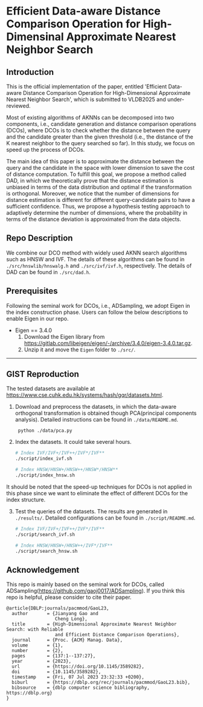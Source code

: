 # Efficient Data-aware Distance Comparison Operation for High-Dimensinal Approximate Nearest Neighbor Search

## Introduction
This is the official implementation of the paper, entitled 'Efficient Data-aware Distance Comparison Operation for High-Dimensional Approximate Nearest Neighbor Search', which is submitted to VLDB2025 and under-reviewed.

Most of existing algorithms of AKNNs can be decomposed into two components, i.e., candidate generation and distance comparison operations (DCOs), where DCOs is to check whether the distance between the query and the candidate greater than the given threshold (i.e., the distance of the K nearest neighbor to the query searched so far). In this study, we focus on speed up the process of DCOs.

The main idea of this paper is to approximate the distance between the query and the candidate in the space with lower dimension to save the cost of distance computation. To fulfill this goal, we propose a method called DAD, in which we theoretically prove that the distance estimation is unbiased in terms of the data distribution and optimal if the transformation is orthogonal. Moreover, we notice that the number of dimensions for distance estimation is different for different query-candidate pairs to have a sufficient confidence. Thus, we propose a hypothesis testing approach to adaptively determine the number of dimensions, where the probability in terms of the distance deviation is approximated from the data objects.

<!-- We note that we have included detailed comments of our core algorithms in 
* `./src/adsampling.h`
* `./src/hnswlib/hnswalg.h`
* `./src/ivf/ivf.h` -->

## Repo Description
We combine our DCO method with widely used AKNN search algorithms such as HNSW and IVF. The details of these algorithms can be found in `./src/hnswlib/hnswalg.h` and `./src/ivf/ivf.h`, respectively. The details of DAD can be found in `./src/dad.h`.

## Prerequisites

Following the seminal work for DCOs, i.e., ADSampling, we adopt Eigen in the index construction phase. Users can follow the below descriptions to enable Eigen in our repo.

* Eigen == 3.4.0
    1. Download the Eigen library from https://gitlab.com/libeigen/eigen/-/archive/3.4.0/eigen-3.4.0.tar.gz.
    2. Unzip it and move the `Eigen` folder to `./src/`.

---
## GIST Reproduction

The tested datasets are available at https://www.cse.cuhk.edu.hk/systems/hash/gqr/datasets.html. 

1. Download and preprocess the datasets, in which the data-aware orthogonal transformation is obtained though PCA(principal components analysis). Detailed instructions can be found in `./data/README.md`.
   ```
    python ./data/pca.py
    ```

2. Index the datasets. It could take several hours. 
    ```sh
    # Index IVF/IVF+/IVF++/IVF*/IVF**
    ./script/index_ivf.sh

    # Index HNSW/HNSW+/HNSW++/HNSW*/HNSW**
    ./script/index_hnsw.sh
    ```
It should be noted that the speed-up techniques for DCOs is not applied in this phase since we want to eliminate the effect of different DCOs for the index structure. 

3. Test the queries of the datasets. The results are generated in `./results/`. Detailed configurations can be found in `./script/README.md`.
    ```sh
    # Index IVF/IVF+/IVF++/IVF*/IVF**
    ./script/search_ivf.sh

    # Index HNSW/HNSW+/HNSW++/IVF*/IVF**
    ./script/search_hnsw.sh
    ```

## Acknowledgement

This repo is mainly based on the seminal work for DCOs, called ADSampling(https://github.com/gaoj0017/ADSampling). If you think this repo is helpful, please consider to cite their paper.

```
@article{DBLP:journals/pacmmod/GaoL23,
  author       = {Jianyang Gao and
                  Cheng Long},
  title        = {High-Dimensional Approximate Nearest Neighbor Search: with Reliable
                  and Efficient Distance Comparison Operations},
  journal      = {Proc. {ACM} Manag. Data},
  volume       = {1},
  number       = {2},
  pages        = {137:1--137:27},
  year         = {2023},
  url          = {https://doi.org/10.1145/3589282},
  doi          = {10.1145/3589282},
  timestamp    = {Fri, 07 Jul 2023 23:32:33 +0200},
  biburl       = {https://dblp.org/rec/journals/pacmmod/GaoL23.bib},
  bibsource    = {dblp computer science bibliography, https://dblp.org}
}
```
